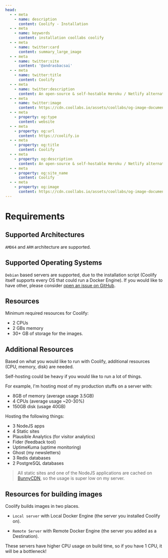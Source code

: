 ```yaml
---
head:
  - - meta
    - name: description
      content: Coolify - Installation
  - - meta
    - name: keywords
      content: installation coollabs coolify 
  - - meta
    - name: twitter:card
      content: summary_large_image
  - - meta
    - name: twitter:site
      content: '@andrasbacsai'
  - - meta
    - name: twitter:title
      content: Coolify
  - - meta
    - name: twitter:description
      content: An open-source & self-hostable Heroku / Netlify alternative.
  - - meta
    - name: twitter:image
      content: https://cdn.coollabs.io/assets/coollabs/og-image-documentation.png
  - - meta
    - property: og:type
      content: website
  - - meta
    - property: og:url
      content: https://coolify.io
  - - meta
    - property: og:title
      content: Coolify
  - - meta
    - property: og:description
      content: An open-source & self-hostable Heroku / Netlify alternative.
  - - meta
    - property: og:site_name
      content: Coolify
  - - meta
    - property: og:image
      content: https://cdn.coollabs.io/assets/coollabs/og-image-documentation.png
---
```


# Requirements

## Supported Architectures

`AMD64` and `ARM` architecture are supported.

## Supported Operating Systems

`Debian` based servers are supported, due to the installation script (Coolify
itself supports every OS that could run a Docker Engine). If you would like to
have other, please consider
[open an issue on GitHub](https://github.com/coollabsio/coolify/issues/new).

## Resources

Minimum required resources for Coolify:

- 2 CPUs
- 2 GBs memory
- 30+ GB of storage for the images.

## Additional Resources

Based on what you would like to run with Coolify, additional resources (CPU, memory, disk) are
needed.

Self-hosting could be heavy if you would like to run a lot of things.

For example, I'm hosting most of my production stuffs on a server with:

- 8GB of memory (average usage 3.5GB)
- 4 CPUs (average usage ~20-30%)
- 150GB disk (usage 40GB)

Hosting the following things:

- 3 NodeJS apps
- 4 Static sites
- Plausible Analytics (for visitor analytics)
- Fider (feedback tool)
- UptimeKuma (uptime monitoring)
- Ghost (my newsletters)
- 3 Redis databases
- 2 PostgreSQL databases

> All static sites and one of the NodeJS applications are cached on
> [BunnyCDN](https://bunny.net), so the usage is super low on my server.

## Resources for building images

Coolify builds images in two places.

- `Local server` with Local Docker Engine (the server you installed Coolify on).

- `Remote Server` with Remote Docker Engine (the server you added as a
  Destination).

These servers have higher CPU usage on build time, so if you have 1 CPU, it will
be a bottleneck!
